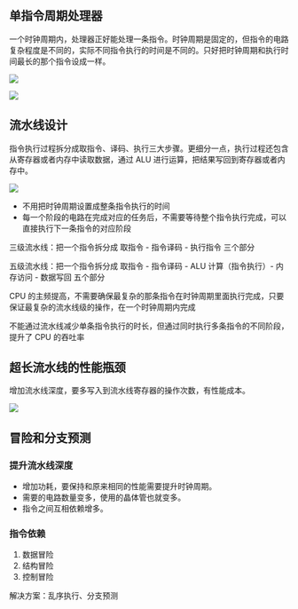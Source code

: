## 单指令周期处理器

一个时钟周期内，处理器正好能处理一条指令。时钟周期是固定的，但指令的电路复杂程度是不同的，实际不同指令执行的时间是不同的。只好把时钟周期和执行时间最长的那个指令设成一样。

![](https://blog-1252173264.cos.ap-shanghai.myqcloud.com/1648038396156-beb66ea5-8910-49c0-87f1-9efa7beb6b31.png)

![](https://blog-1252173264.cos.ap-shanghai.myqcloud.com/1648038476447-c277a523-a790-40d0-bcf1-76eaeb1c1173.png)

## 流水线设计

指令执行过程拆分成取指令、译码、执行三大步骤。更细分一点，执行过程还包含从寄存器或者内存中读取数据，通过 ALU 进行运算，把结果写回到寄存器或者内存中。

![](https://blog-1252173264.cos.ap-shanghai.myqcloud.com/1648038789504-ebf03efb-fbf9-4744-bce0-a8e3a7757724.png)

- 不用把时钟周期设置成整条指令执行的时间
- 每一个阶段的电路在完成对应的任务后，不需要等待整个指令执行完成，可以直接执行下一条指令的对应阶段

三级流水线：把一个指令拆分成 取指令 - 指令译码 - 执行指令 三个部分

五级流水线：把一个指令拆分成 取指令 - 指令译码 - ALU 计算（指令执行）- 内存访问 - 数据写回 五个部分

CPU 的主频提高，不需要确保最复杂的那条指令在时钟周期里面执行完成，只要保证最复杂的流水线级的操作，在一个时钟周期内完成

不能通过流水线减少单条指令执行的时长，但通过同时执行多条指令的不同阶段，提升了 CPU 的吞吐率

## 超长流水线的性能瓶颈

增加流水线深度，要多写入到流水线寄存器的操作次数，有性能成本。

![](https://blog-1252173264.cos.ap-shanghai.myqcloud.com/1648039257308-17e49f02-45a6-4d2d-a946-35e5198d8d90.png)

## 冒险和分支预测

### 提升流水线深度

- 增加功耗，要保持和原来相同的性能需要提升时钟周期。
- 需要的电路数量变多，使用的晶体管也就变多。
- 指令之间互相依赖增多。

### 指令依赖

1. 数据冒险
2. 结构冒险
3. 控制冒险

解决方案：乱序执行、分支预测
